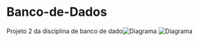 # Banco-de-Dados
Projeto 2 da disciplina de banco de dado![Diagrama](https://user-images.githubusercontent.com/127352235/229174816-4d3dd871-b5a3-4972-8389-c2c19610582c.PNG)
![Diagrama](https://user-images.githubusercontent.com/127352235/229174837-a36f34c8-272e-410b-ba55-d83f4776f504.PNG)

